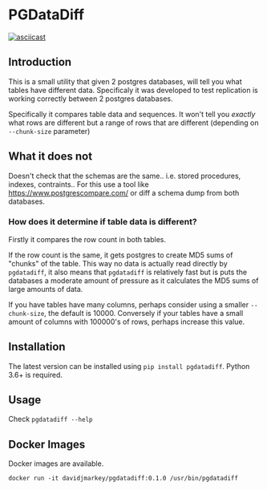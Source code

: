 # PGDataDiff

[![asciicast](https://asciinema.org/a/281974.svg)](https://asciinema.org/a/281974)

## Introduction

This is a small utility that given 2 postgres databases, will tell you what tables have different data. Specificaly it was developed to test replication is working correctly between 2 postgres databases.

Specifically it compares table data and sequences. It won't tell you _exactly_ what rows are different but a range of rows that are different (depending on `--chunk-size` parameter)

## What it does not

Doesn't check that the schemas are the same.. i.e. stored procedures, indexes, contraints.. For this use a tool like https://www.postgrescompare.com/ or diff a schema dump from both databases.

### How does it determine if table data is different?

Firstly it compares the row count in both tables.

If the row count is the same, it gets postgres to create MD5 sums of "chunks" of the table. This way no data is actually read directly by `pgdatadiff`, it also means that `pgdatadiff` is relatively fast but is puts the databases a moderate amount of pressure as it calculates the MD5 sums of large amounts of data.

If you have tables have many columns, perhaps consider using a smaller `--chunk-size`, the default is 10000. Conversely if your tables have a small amount of columns with 100000's of rows, perhaps increase this value.

## Installation

The latest version can be installed using `pip install pgdatadiff`. Python 3.6+ is required.

## Usage

Check `pgdatadiff --help`

## Docker Images

Docker images are available.

`docker run -it davidjmarkey/pgdatadiff:0.1.0 /usr/bin/pgdatadiff`


